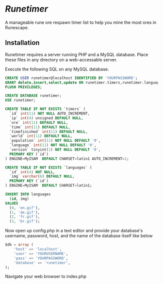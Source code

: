 # _Runetimer_

A manageable rune ore respawn timer list to help you mine the most ores in Runescape.

## Installation

Runetimer requires a server running PHP and a MySQL database. Place these files in any directory on a web-accessable server.

Execute the following SQL on any MySQL database.

```sql
CREATE USER runetimer@localhost IDENTIFIED BY 'YOURPASSWORD';
GRANT delete,insert,select,update ON runetimer.timers,runetimer.languages TO runetimer@localhost;
FLUSH PRIVILEGES;

CREATE DATABASE runetimer;
USE runetimer;

CREATE TABLE IF NOT EXISTS `timers` (
  `id` int(11) NOT NULL AUTO_INCREMENT,
  `ip` int(4) unsigned DEFAULT NULL,
  `ore` int(11) DEFAULT NULL,
  `time` int(11) DEFAULT NULL,
  `timefinished` int(11) DEFAULT NULL,
  `world` int(11) DEFAULT NULL,
  `population` int(11) NOT NULL DEFAULT '0',
  `language` int(11) NOT NULL DEFAULT '0',
  `version` tinyint(1) NOT NULL DEFAULT '0',
  PRIMARY KEY (`id`)
) ENGINE=MyISAM  DEFAULT CHARSET=latin1 AUTO_INCREMENT=1;

CREATE TABLE IF NOT EXISTS `languages` (
  `id` int(4) NOT NULL,
  `img` varchar(6) DEFAULT NULL,
  PRIMARY KEY (`id`)
) ENGINE=MyISAM  DEFAULT CHARSET=latin1;

INSERT INTO languages
  (id, img)
VALUES
  (0, 'en.gif'),
  (1, 'de.gif'),
  (2, 'fr.gif'),
  (3, 'br.gif');
```

Now open up config.php in a text editor and provide your database's username, password, host, and the name of the database itself like below

```sql
$db = array (
    'host' => 'localhost',
    'user' => 'YOURUSERNAME',
    'pass' => 'YOURPASSWORD',
    'database' => 'runetimer',
);
```

Navigate your web browser to index.php
